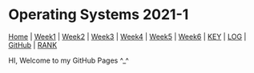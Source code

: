 # Operating Systems 2021-1
[Home](index) |
[Week1](W01) |
[Week2](W02) |
[Week3](W03) |
[Week4](W04) |
[Week5](W05) |
[Week6](W06) |
[KEY](TXT/mypubkey.txt) |
[LOG](TXT/mylog.txt) |
[GitHub](https://github.com/IlmaMannix/os211) |
[RANK](TXT/myrank.txt)

HI, Welcome to my GitHub Pages ^_^
